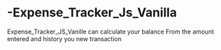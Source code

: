 # -Expense_Tracker_Js_Vanilla
Expense_Tracker_JS_Vanille can calculate your balance From the amount entered and history  you new transaction
